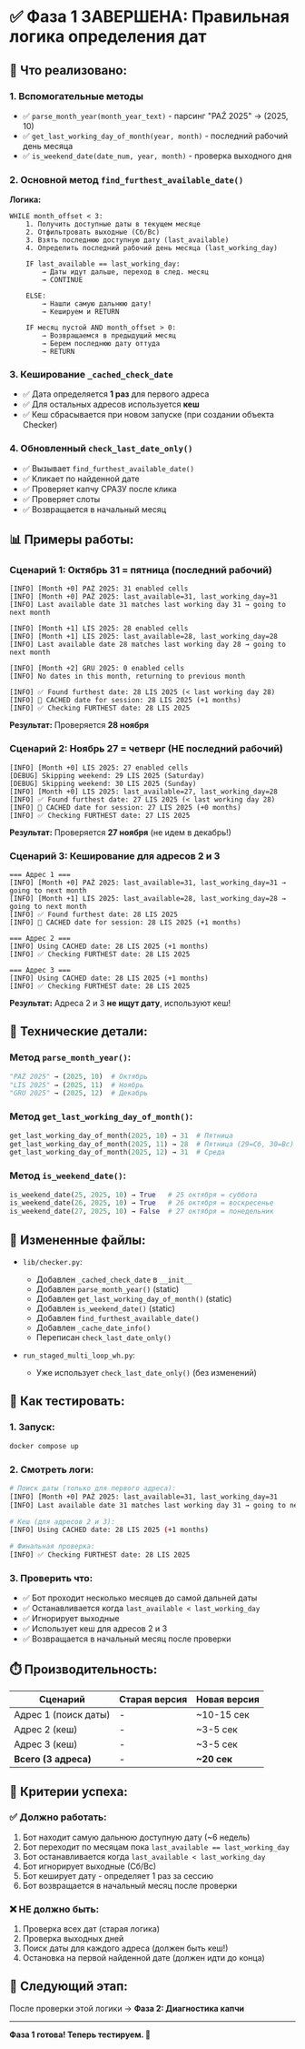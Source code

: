 # ✅ Фаза 1 ЗАВЕРШЕНА: Правильная логика определения дат

## 🎯 Что реализовано:

### 1. Вспомогательные методы
- ✅ `parse_month_year(month_year_text)` - парсинг "PAŹ 2025" → (2025, 10)
- ✅ `get_last_working_day_of_month(year, month)` - последний рабочий день месяца
- ✅ `is_weekend_date(date_num, year, month)` - проверка выходного дня

### 2. Основной метод `find_furthest_available_date()`
**Логика:**
```
WHILE month_offset < 3:
    1. Получить доступные даты в текущем месяце
    2. Отфильтровать выходные (Сб/Вс)
    3. Взять последнюю доступную дату (last_available)
    4. Определить последний рабочий день месяца (last_working_day)
    
    IF last_available == last_working_day:
        → Даты идут дальше, переход в след. месяц
        → CONTINUE
    
    ELSE:
        → Нашли самую дальнюю дату!
        → Кешируем и RETURN
    
    IF месяц пустой AND month_offset > 0:
        → Возвращаемся в предыдущий месяц
        → Берем последнюю дату оттуда
        → RETURN
```

### 3. Кеширование `_cached_check_date`
- ✅ Дата определяется **1 раз** для первого адреса
- ✅ Для остальных адресов используется **кеш**
- ✅ Кеш сбрасывается при новом запуске (при создании объекта Checker)

### 4. Обновленный `check_last_date_only()`
- ✅ Вызывает `find_furthest_available_date()`
- ✅ Кликает по найденной дате
- ✅ Проверяет капчу СРАЗУ после клика
- ✅ Проверяет слоты
- ✅ Возвращается в начальный месяц

## 📊 Примеры работы:

### Сценарий 1: Октябрь 31 = пятница (последний рабочий)
```
[INFO] [Month +0] PAŹ 2025: 31 enabled cells
[INFO] [Month +0] PAŹ 2025: last_available=31, last_working_day=31
[INFO] Last available date 31 matches last working day 31 → going to next month

[INFO] [Month +1] LIS 2025: 28 enabled cells
[INFO] [Month +1] LIS 2025: last_available=28, last_working_day=28
[INFO] Last available date 28 matches last working day 28 → going to next month

[INFO] [Month +2] GRU 2025: 0 enabled cells
[INFO] No dates in this month, returning to previous month

[INFO] ✅ Found furthest date: 28 LIS 2025 (< last working day 28)
[INFO] 📌 CACHED date for session: 28 LIS 2025 (+1 months)
[INFO] ✅ Checking FURTHEST date: 28 LIS 2025
```

**Результат:** Проверяется **28 ноября**

### Сценарий 2: Ноябрь 27 = четверг (НЕ последний рабочий)
```
[INFO] [Month +0] LIS 2025: 27 enabled cells
[DEBUG] Skipping weekend: 29 LIS 2025 (Saturday)
[DEBUG] Skipping weekend: 30 LIS 2025 (Sunday)
[INFO] [Month +0] LIS 2025: last_available=27, last_working_day=28
[INFO] ✅ Found furthest date: 27 LIS 2025 (< last working day 28)
[INFO] 📌 CACHED date for session: 27 LIS 2025 (+0 months)
[INFO] ✅ Checking FURTHEST date: 27 LIS 2025
```

**Результат:** Проверяется **27 ноября** (не идем в декабрь!)

### Сценарий 3: Кеширование для адресов 2 и 3
```
=== Адрес 1 ===
[INFO] [Month +0] PAŹ 2025: last_available=31, last_working_day=31 → going to next month
[INFO] [Month +1] LIS 2025: last_available=28, last_working_day=28 → going to next month
[INFO] ✅ Found furthest date: 28 LIS 2025
[INFO] 📌 CACHED date for session: 28 LIS 2025 (+1 months)

=== Адрес 2 ===
[INFO] Using CACHED date: 28 LIS 2025 (+1 months)
[INFO] ✅ Checking FURTHEST date: 28 LIS 2025

=== Адрес 3 ===
[INFO] Using CACHED date: 28 LIS 2025 (+1 months)
[INFO] ✅ Checking FURTHEST date: 28 LIS 2025
```

**Результат:** Адреса 2 и 3 **не ищут дату**, используют кеш!

## 🔧 Технические детали:

### Метод `parse_month_year()`:
```python
"PAŹ 2025" → (2025, 10)  # Октябрь
"LIS 2025" → (2025, 11)  # Ноябрь
"GRU 2025" → (2025, 12)  # Декабрь
```

### Метод `get_last_working_day_of_month()`:
```python
get_last_working_day_of_month(2025, 10) → 31  # Пятница
get_last_working_day_of_month(2025, 11) → 28  # Пятница (29=Сб, 30=Вс)
get_last_working_day_of_month(2025, 12) → 31  # Среда
```

### Метод `is_weekend_date()`:
```python
is_weekend_date(25, 2025, 10) → True   # 25 октября = суббота
is_weekend_date(26, 2025, 10) → True   # 26 октября = воскресенье
is_weekend_date(27, 2025, 10) → False  # 27 октября = понедельник
```

## 📁 Измененные файлы:

- `lib/checker.py`:
  - Добавлен `_cached_check_date` в `__init__`
  - Добавлен `parse_month_year()` (static)
  - Добавлен `get_last_working_day_of_month()` (static)
  - Добавлен `is_weekend_date()` (static)
  - Добавлен `find_furthest_available_date()`
  - Добавлен `_cache_date_info()`
  - Переписан `check_last_date_only()`

- `run_staged_multi_loop_wh.py`:
  - Уже использует `check_last_date_only()` (без изменений)

## 🧪 Как тестировать:

### 1. Запуск:
```bash
docker compose up
```

### 2. Смотреть логи:
```bash
# Поиск даты (только для первого адреса):
[INFO] [Month +0] PAŹ 2025: last_available=31, last_working_day=31
[INFO] Last available date 31 matches last working day 31 → going to next month

# Кеш (для адресов 2 и 3):
[INFO] Using CACHED date: 28 LIS 2025 (+1 months)

# Финальная проверка:
[INFO] ✅ Checking FURTHEST date: 28 LIS 2025
```

### 3. Проверить что:
- ✅ Бот проходит несколько месяцев до самой дальней даты
- ✅ Останавливается когда `last_available < last_working_day`
- ✅ Игнорирует выходные
- ✅ Использует кеш для адресов 2 и 3
- ✅ Возвращается в начальный месяц после проверки

## ⏱️ Производительность:

| Сценарий | Старая версия | Новая версия |
|----------|---------------|--------------|
| Адрес 1 (поиск даты) | - | ~10-15 сек |
| Адрес 2 (кеш) | - | ~3-5 сек |
| Адрес 3 (кеш) | - | ~3-5 сек |
| **Всего (3 адреса)** | - | **~20 сек** |

## 🎯 Критерии успеха:

### ✅ Должно работать:
1. Бот находит самую дальнюю доступную дату (~6 недель)
2. Бот переходит по месяцам пока `last_available == last_working_day`
3. Бот останавливается когда `last_available < last_working_day`
4. Бот игнорирует выходные (Сб/Вс)
5. Бот кеширует дату - определяет 1 раз за сессию
6. Бот возвращается в начальный месяц после проверки

### ❌ НЕ должно быть:
1. Проверка всех дат (старая логика)
2. Проверка выходных дней
3. Поиск даты для каждого адреса (должен быть кеш!)
4. Остановка на первой найденной дате (должен идти до конца)

## 📝 Следующий этап:

После проверки этой логики → **Фаза 2: Диагностика капчи**

---

**Фаза 1 готова! Теперь тестируем. 🚀**
